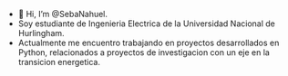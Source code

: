 - 👋 Hi, I’m @SebaNahuel.
- Soy estudiante de Ingenieria Electrica de la Universidad Nacional de Hurlingham.
- Actualmente me encuentro trabajando en proyectos desarrollados en Python, relacionados a proyectos de investigacion con un eje en la transicion energetica.

<!---
SebaNahuel/SebaNahuel is a ✨ special ✨ repository because its `README.md` (this file) appears on your GitHub profile.
You can click the Preview link to take a look at your changes.
--->
